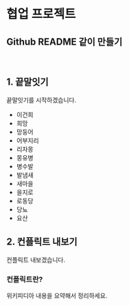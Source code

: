 # 협업 프로젝트

## Github README 같이 만들기

​	
## 1. 끝말잇기

끝말잇기를 시작하겠습니다.

- 이건희
- 희망
- 망둥어
- 어부지리
- 리자몽
- 몽유병
- 병수발
- 발냄새
- 새마을
- 을지로
- 로동당
- 당뇨
- 요산

## 2. 컨플릭트 내보기
컨플릭트 내보겠습니다.

### 컨플릭트란?
위키피디아 내용을 요약해서 정리하세요.
